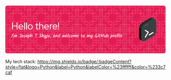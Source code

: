 ![Header](./github-banner.png)

My tech stack:
https://img.shields.io/badge/:badgeContent?style=flat&logo=Python&label=Python&labelColor=%23ffffff&color=%233c7caf

<!--
**Joey-TS/Joey-TS** is a ✨ _special_ ✨ repository because its `README.md` (this file) appears on your GitHub profile.

Here are some ideas to get you started:

- 🔭 I’m currently working on ...
- 🌱 I’m currently learning ...
- 👯 I’m looking to collaborate on ...
- 🤔 I’m looking for help with ...
- 💬 Ask me about ...
- 📫 How to reach me: ...
- 😄 Pronouns: ...
- ⚡ Fun fact: ...
-->

